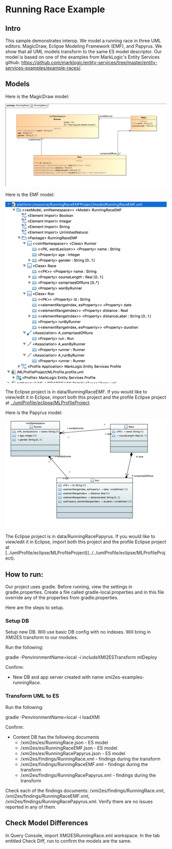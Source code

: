 # Running Race Example

## Intro
This sample demonstrates interop. We model a running race in three UML editors: MagicDraw, Eclipse Modeling Framework (EMF), and Papyrus. We show that all UML models transform to the same ES model descriptor. Our model is based on one of the examples from MarkLogic's Entity Services github: <https://github.com/marklogic/entity-services/tree/master/entity-services-examples/example-races/>. 

## Models
Here is the MagicDraw model:

![RunningRace](../umlModels/RunningRace.png)

Here is the EMF model:

![RunningRaceEMF](../umlModels/RunningRaceEMF.png)

The Eclipse project is in data/RunningRaceEMF. If you would like to view/edit it in Eclipse, import both this project and the profile Eclipse project at [../umlProfile/eclipse/MLProfileProject](../../umlProfile/eclipse/MLProfileProject).

Here is the Papyrus model:

![RunningRacePapyrus](../umlModels/RunningRacePapyrus.png)

The Eclipse project is in data/RunningRacePapyrus. If you would like to view/edit it in Eclipse, import both this project and the profile Eclipse project at [../umlProfile/eclipse/MLProfileProject[(../../umlProfile/eclipse/MLProfileProject).

## How to run:

Our project uses gradle. Before running, view the settings in gradle.properties. Create a file called gradle-local.properties and in this file override any of the properties from gradle.properties.

Here are the steps to setup.

### Setup DB
Setup new DB. Will use basic DB config with no indexes. Will bring in XMI2ES transform to our modules.

Run the following:

gradle -PenvironmentName=local -i includeXMI2ESTransform mlDeploy

Confirm:
- New DB and app server created with name xmi2es-examples-runningRace.

### Transform UML to ES

Run the following:

gradle -PenvironmentName=local -i loadXMI

Confirm:
- Content DB has the following documents
	* /xmi2es/es/RunningRace.json - ES model
	* /xmi2es/es/RunningRaceEMF.json - ES model
	* /xmi2es/es/RunningRacePapyrus.json - ES model
	* /xmi2es/findings/RunningRace.xml - findings during the transform
	* /xmi2es/findings/RunningRaceEMF.xml - findings during the transform
	* /xmi2es/findings/RunningRacePapyrus.xml - findings during the transform

Check each of the findings documents: /xmi2es/findings/RunningRace.xml, /xmi2es/findings/RunningRaceEMF.xml, /xmi2es/findings/RunningRacePapyrus.xml. Verify there are no issues reported in any of them.

## Check Model Differences
In Query Console, import XMI2ESRunningRace.xml workspace. In the tab entitled Check Diff, run to confirm the models are the same.

